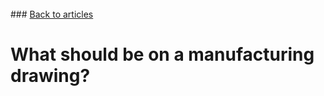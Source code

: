 <br> 
### <a href="https://hvleifsson.github.io/articles">Back to articles</a>

# What should be on a manufacturing drawing?


